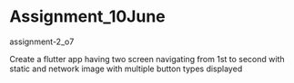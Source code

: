 # Assignment_10June
assignment-2_o7

Create a flutter app having two screen navigating from 1st to second with static and network image with multiple button types displayed
